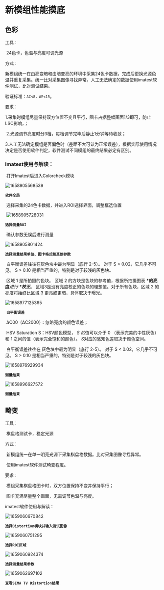 # 新模组性能摸底

## 色彩

工具：

​	24色卡，色温与亮度可调光源

方式：

​	新模组统一在由亮变暗和由暗变亮的环境中采集24色卡数据，完成后更换光源色温并重复采集。统一比对采集图像寻找异常。人工无法确定的数据使用imatest软件测试，比对测试结果。

验证标准：`ΔC<8，ΔE<15`。

要求：

​	1.采集时模组尽量保持双方位置不变且平行，图卡占据整幅画面1/3即可，防止LSC影响，；

​	2.光源调节亮度时分3档，每档调节完毕后静止1分钟等待收敛；

​	3.人工无法确定模组是否偏色时（差距不大可认为正常误差），根据实际使用情况决定是否使用软件判定，软件测试不同模组的最终结果必定有区别。

### Imatest使用与解读：

​	打开Imatest后进入Colorcheck模块

![1658905568539](img/1658905568539.png)

**`软件全局`**

​	选择采集的24色卡数据，并进入ROI选择界面，调整框选位置

​	![1658905728031](img/1658905728031.png)

**`选择测量ROI`**

​	确认参数无误后进行测量

![1658905801424](img/1658905801424.png)

**`选择测量结果单位、图卡格式和其他参数`**

​	白平衡误差往往在灰色块中最为明显（底行 2-5）。 对于 S < 0.02，它几乎不可见。 S > 0.10 是相当严重的，特别是对于较浅的灰色块。 

​	区域 1 是所拍摄的色块。 区域 2 的方块是色块的参考值，根据所拍摄图表 **\*的亮度***进行 **\*校正***。 区域3是没有亮度校正的色块的理想值。对于所有色块，区域 2 的亮度将始终比区域 3 更亮或更暗，具体取决于曝光。 

![1658977125365](img/1658986850762.png)

​	**`白平衡误差`**

​	ΔC00（ΔC2000）：忽略亮度的颜色误差；

​	HSV Saturation S：HSV颜色模型， *S 的*值可以介于 0 （表示完美的中性灰色）和 1 之间的值（表示完全饱和的颜色）。 *S*对应的感知色差取决于颜色空间。  

​	白平衡误差往往在 灰色块中最为明显（底行 2-5）。 对于 S < 0.02，它几乎不可见。 S > 0.10 是相当严重的，特别是对于较浅的灰色块。 

![1658976929934](img/1658976929934.png)

**`测量结果`**

![1658996627572](img/1658996627572.png)

**`测量结果`**







## 畸变

工具：

​	棋盘格测试卡，稳定光源

方式：

​	新模组统一在单一明亮光源下采集棋盘格数据。比对采集图像寻找异常。

​	使用imatest软件测试畸变程度。

要求：

​	模组采集棋盘格图卡时，双方位置保持不变并保持平行；

​	图卡充满尽量整个画面，无需调节色温与亮度。

imatest软件使用与解读：

![1659060670842](img/1659060670842.png)

**`选择Distortion模块并输入测试图像`**

![1659060751295](img/1659060751295.png)

**`选择ROI区域`**

![1659060924374](img/1659060924374.png)

**`选择测量结果参数`**

![1659062697102](img/1659062697102.png)

**`查看SIMA TV Distortion结果`**